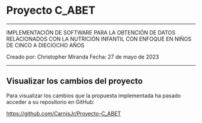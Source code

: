 # Proyecto C_ABET 
___
IMPLEMENTACIÓN DE SOFTWARE PARA LA OBTENCIÓN DE DATOS
RELACIONADOS CON LA NUTRICIÓN INFANTIL CON ENFOQUE EN NIÑOS
DE CINCO A DIECIOCHO AÑOS

Creado por: Christopher Miranda
Fecha: 27 de mayo de 2023
___

## Visualizar los cambios del proyecto 

Para visualizar los cambios que la propuesta implementada ha pasado acceder a su repositorio en GitHub:

https://github.com/CarnisJr/Proyecto-C_ABET
